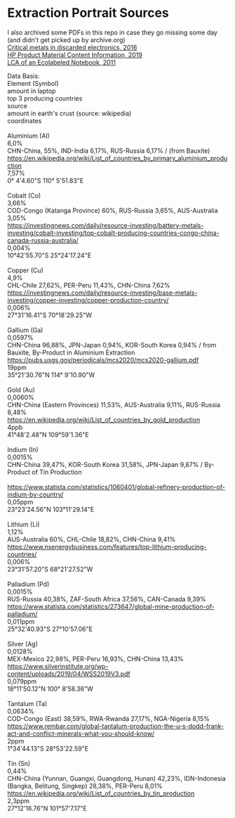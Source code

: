# Extraction Portrait Sources
I also archived some PDFs in this repo in case they go missing some day (and didn't get picked up by archive.org)<br>
[Critical metals in discarded electronics, 2016](/FULLTEXT02.pdf)<br>
[HP Product Material Content Information, 2019](/c05117791.pdf)<br>
[LCA of an Ecolabeled Notebook, 2011](/LCA_laptop_final.pdf)<br>

Data Basis:<br>
Element (Symbol)<br>
    amount in laptop<br>
    top 3 producing countries<br>
        source<br>
    amount in earth's crust (source: wikipedia)<br>
    coordinates<br><br>
Aluminium (Al)<br>
    6,0%<br>
    CHN-China, 55%, IND-India 6,17%, RUS-Russia 6,17% / (from Bauxite)<br>
        https://en.wikipedia.org/wiki/List_of_countries_by_primary_aluminium_production<br>
    7,57%<br>
    0° 4'4.60"S 110° 5'51.83"E<br><br>
Cobalt (Co)<br>
    3,66%<br>
    COD-Congo (Katanga Province) 60%, RUS-Russia 3,65%, AUS-Australia 3,05%<br>
        https://investingnews.com/daily/resource-investing/battery-metals-investing/cobalt-investing/top-cobalt-producing-countries-congo-china-canada-russia-australia/<br>
    0,004%<br>
    10°42'55.70"S 25°24'17.24"E<br><br>
Copper (Cu)<br>
    4,9%<br>
    CHL-Chile 27,62%, PER-Peru 11,43%, CHN-China 7,62%<br>
        https://investingnews.com/daily/resource-investing/base-metals-investing/copper-investing/copper-production-country/<br>
    0,006%<br>
    27°31'16.41"S 70°18'29.25"W<br><br>
Gallium (Ga)<br>
    0,0597%<br>
    CHN-China 96,88%, JPN-Japan 0,94%, KOR-South Korea 0,94% / from Bauxite, By-Product in Aluminium Extraction<br>
        https://pubs.usgs.gov/periodicals/mcs2020/mcs2020-gallium.pdf<br>
    19ppm<br>
    35°21'30.76"N 114° 9'10.90"W<br><br>
Gold (Au)<br>
    0,0060%<br>
    CHN-China (Eastern Provinces) 11,53%, AUS-Australia 9,11%, RUS-Russia 8,48%<br>
        https://en.wikipedia.org/wiki/List_of_countries_by_gold_production<br>
    4ppb<br>
    41°48'2.48"N 109°59'1.36"E<br><br>
Indium (In)<br>
    0,0015%<br>
    CHN-China 39,47%, KOR-South Korea 31,58%, JPN-Japan 9,87% / By-Product of Tin Production<br>  
        https://www.statista.com/statistics/1060401/global-refinery-production-of-indium-by-country/<br>
    0,05ppm<br>
    23°23'24.56"N 103°11'29.14"E<br><br>
Lithium (Li)<br>
    1,12%<br>
    AUS-Australia 60%, CHL-Chile 18,82%, CHN-China 9,41%<br>
        https://www.nsenergybusiness.com/features/top-lithium-producing-countries/<br>
    0,006%<br>
    23°31'57.20"S 68°21'27.52"W<br><br>
Palladium (Pd)<br>
    0,0015%<br>
    RUS-Russia 40,38%, ZAF-South Africa 37,56%, CAN-Canada 9,39%<br>
        https://www.statista.com/statistics/273647/global-mine-production-of-palladium/<br>
    0,011ppm<br>
    25°32'40.93"S 27°10'57.06"E<br><br>
Silver (Ag)<br>
    0,0128%<br>
    MEX-Mexico 22,98%, PER-Peru 16,93%, CHN-China 13,43%<br>
        https://www.silverinstitute.org/wp-content/uploads/2019/04/WSS2019V3.pdf<br>
    0,079ppm<br>
    18°11'50.12"N 100° 8'58.36"W<br><br>
Tantalum (Ta)<br>
    0,0634%<br>
    COD-Congo (East) 38,59%, RWA-Rwanda 27,17%, NGA-Nigeria 8,15%<br>
        https://www.rembar.com/global-tantalum-production-the-u-s-dodd-frank-act-and-conflict-minerals-what-you-should-know/<br>
    2ppm<br>
    1°34'44.13"S 28°53'22.59"E<br><br>
Tin (Sn)<br>
    0,44%<br>
    CHN-China (Yunnan, Guangxi, Guangdong, Hunan) 42,23%, IDN-Indonesia (Bangka, Belitung, Singkep) 28,38%, PER-Peru 8,01%<br>
        https://en.wikipedia.org/wiki/List_of_countries_by_tin_production<br>
    2,3ppm<br>
    27°12'16.76"N 101°57'7.17"E
